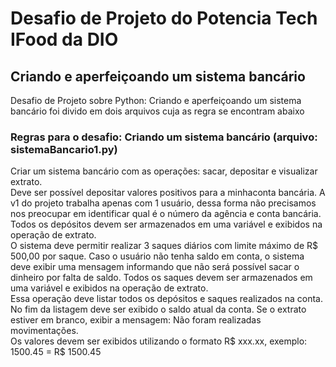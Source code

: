 # Desafio de Projeto do Potencia Tech IFood da DIO 
## Criando e aperfeiçoando um sistema bancário
Desafio de Projeto sobre Python: Criando e aperfeiçoando um sistema bancário foi divido em dois arquivos cuja as regra se encontram abaixo

### Regras para o desafio: Criando um sistema bancário (arquivo: sistemaBancario1.py)
Criar um sistema bancário com as operações: sacar, depositar e visualizar extrato.  
Deve ser possível depositar valores positivos para a minhaconta bancária. A v1 do projeto trabalha apenas com 1 usuário,
dessa forma não precisamos nos preocupar em identificar qual é o número da agência e conta bancária. Todos os depósitos
devem ser armazenados em uma variável e exibidos na operação de extrato.  
O sistema deve permitir realizar 3 saques diários com limite máximo de R$ 500,00 por saque. Caso o usuário não tenha
saldo em conta, o sistema deve exibir uma mensagem informando que não será possível sacar o dinheiro por falta de
saldo. Todos os saques devem ser armazenados em uma variável e exibidos na operação de extrato.  
Essa operação deve listar todos os depósitos e saques realizados na conta. No fim da listagem deve ser exibido o
saldo atual da conta. Se o extrato estiver em branco, exibir a mensagem: Não foram realizadas movimentações.  
Os valores devem ser exibidos utilizando o formato R$ xxx.xx, exemplo:  
1500.45 = R$ 1500.45

